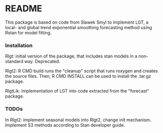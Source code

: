 # README #

This package is based on code from Slawek Smyl to implement LGT, a local- and global trend exponential smoothing forecasting method using Rstan for model fitting.

### Installation ###

Rlgt: initial version of the package, that includes stan models in a non-standard way. Deprecated.

Rlgt2: R CMD build runs the "cleanup" script that runs roxygen and creates the source files. Then, R CMD INSTALL can be used to install the .tar.gz package.

RlgtLik: Implementation of LGT into code extracted from the "forecast" package.

### TODOs ###

In Rlgt2:
implement seasonal models into Rlgt2, change init mechanism. Implement S3 methods according to Stan developer guide.
